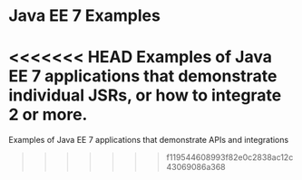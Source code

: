 Java EE 7 Examples
================

<<<<<<< HEAD
Examples of Java EE 7 applications that demonstrate individual JSRs, or how to integrate 2 or more.
=======
Examples of Java EE 7 applications that demonstrate APIs and integrations
>>>>>>> f119544608993f82e0c2838ac12c43069086a368

